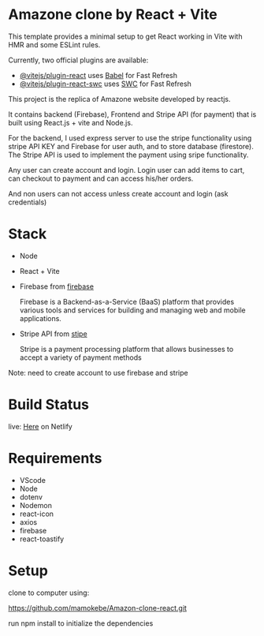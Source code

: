
# Amazone clone by  React + Vite

This template provides a minimal setup to get React working in Vite with HMR and some ESLint rules.

Currently, two official plugins are available:

- [@vitejs/plugin-react](https://github.com/vitejs/vite-plugin-react/blob/main/packages/plugin-react/README.md) uses [Babel](https://babeljs.io/) for Fast Refresh
- [@vitejs/plugin-react-swc](https://github.com/vitejs/vite-plugin-react-swc) uses [SWC](https://swc.rs/) for Fast Refresh

This project is the replica of  Amazone website developed by reactjs.  

It contains backend (Firebase), Frontend and Stripe API (for payment) that is built using React.js + vite and Node.js.

For the backend, I used express server to use the stripe functionality using stripe API KEY and  Firebase  for user auth, and to store database (firestore). The Stripe API is used to implement the payment using sripe functionality.

Any user can create account and login.  Login user can add items to cart, can checkout to payment and can access his/her orders. 

And non users can not access unless create account and login (ask credentials)

# Stack

- Node
- React + Vite
- Firebase from [firebase](https://firebase.google.com/)

  Firebase is a Backend-as-a-Service (BaaS) platform that provides various tools and services for building and managing web and mobile applications.
  
- Stripe API  from [stipe](https://stripe.com/)

  Stripe is a payment processing platform that allows businesses to accept a variety of payment methods

 Note: need to create account to use  firebase and  stripe

# Build Status

live: [Here](https://amazone-clone-byreact.netlify.app/) on Netlify

# Requirements
- VScode
- Node
- dotenv
- Nodemon
- react-icon
- axios
- firebase
- react-toastify
  
# Setup

clone to computer using:

  https://github.com/mamokebe/Amazon-clone-react.git

run npm install to initialize the dependencies



  
  

